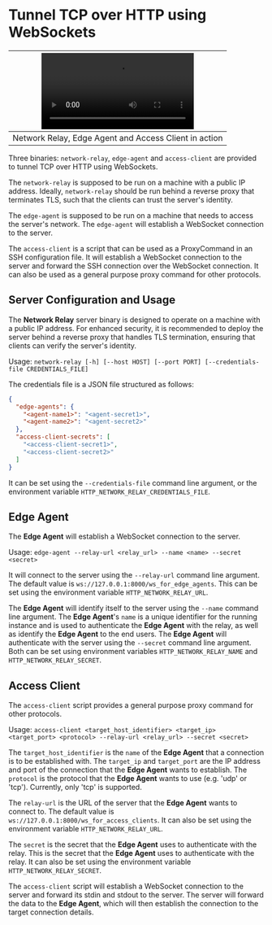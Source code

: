 # Tunnel TCP over HTTP using WebSockets

| <video src="https://github.com/user-attachments/assets/422eada0-0ae1-429d-855a-d268eba4d78e" /> |
| ----------------------------------------------------------------------------------------------- |
| Network Relay, Edge Agent and Access Client in action                                           |

Three binaries: `network-relay`, `edge-agent` and `access-client` are provided to tunnel TCP over HTTP using WebSockets.

The `network-relay` is supposed to be run on a machine with a public IP address.
Ideally, `network-relay` should be run behind a reverse proxy that terminates TLS, such that the clients can trust the server's identity.

The `edge-agent` is supposed to be run on a machine that needs to access the server's network.
The `edge-agent` will establish a WebSocket connection to the server.

The `access-client` is a script that can be used as a ProxyCommand in an SSH configuration file.
It will establish a WebSocket connection to the server and forward the SSH connection over the WebSocket connection.
It can also be used as a general purpose proxy command for other protocols.

## Server Configuration and Usage

The **Network Relay** server binary is designed to operate on a machine with a public IP address. For enhanced security, it is recommended to deploy the server behind a reverse proxy that handles TLS termination, ensuring that clients can verify the server's identity.

Usage: `network-relay [-h] [--host HOST] [--port PORT] [--credentials-file CREDENTIALS_FILE]`

The credentials file is a JSON file structured as follows:

```json
{
  "edge-agents": {
    "<agent-name1>": "<agent-secret1>",
    "<agent-name2>": "<agent-secret2>"
  },
  "access-client-secrets": [
    "<access-client-secret1>",
    "<access-client-secret2>"
  ]
}
```

It can be set using the `--credentials-file` command line argument, or the environment variable `HTTP_NETWORK_RELAY_CREDENTIALS_FILE`.

## Edge Agent

The **Edge Agent** will establish a WebSocket connection to the server.

Usage: `edge-agent --relay-url <relay_url> --name <name> --secret <secret>`

It will connect to the server using the `--relay-url` command line argument.
The default value is `ws://127.0.0.1:8000/ws_for_edge_agents`.
This can be set using the environment variable `HTTP_NETWORK_RELAY_URL`.

The **Edge Agent** will identify itself to the server using the `--name` command line argument.
The **Edge Agent**'s `name` is a unique identifier for the running instance and
is used to authenticate the **Edge Agent** with the relay,
as well as identify the **Edge Agent** to the end users.
The **Edge Agent** will authenticate with the server using the `--secret` command line argument.
Both can be set using environment variables `HTTP_NETWORK_RELAY_NAME` and `HTTP_NETWORK_RELAY_SECRET`.

## Access Client

The `access-client` script provides a general purpose proxy command for other protocols.

Usage: `access-client <target_host_identifier> <target_ip> <target_port> <protocol> --relay-url <relay_url> --secret <secret>`

The `target_host_identifier` is the `name` of the **Edge Agent** that a connection is to be established with.
The `target_ip` and `target_port` are the IP address and port of the connection that the **Edge Agent** wants to establish.
The `protocol` is the protocol that the **Edge Agent** wants to use (e.g. 'udp' or 'tcp'). Currently, only 'tcp' is supported.

The `relay-url` is the URL of the server that the **Edge Agent** wants to connect to.
The default value is `ws://127.0.0.1:8000/ws_for_access_clients`.
It can also be set using the environment variable `HTTP_NETWORK_RELAY_URL`.

The `secret` is the secret that the **Edge Agent** uses to authenticate with the relay.
This is the secret that the **Edge Agent** uses to authenticate with the relay.
It can also be set using the environment variable `HTTP_NETWORK_RELAY_SECRET`.

The `access-client` script will establish a WebSocket connection to the server and forward its stdin and stdout to the server.
The server will forward the data to the **Edge Agent**, which will then establish the connection to the target connection details.
